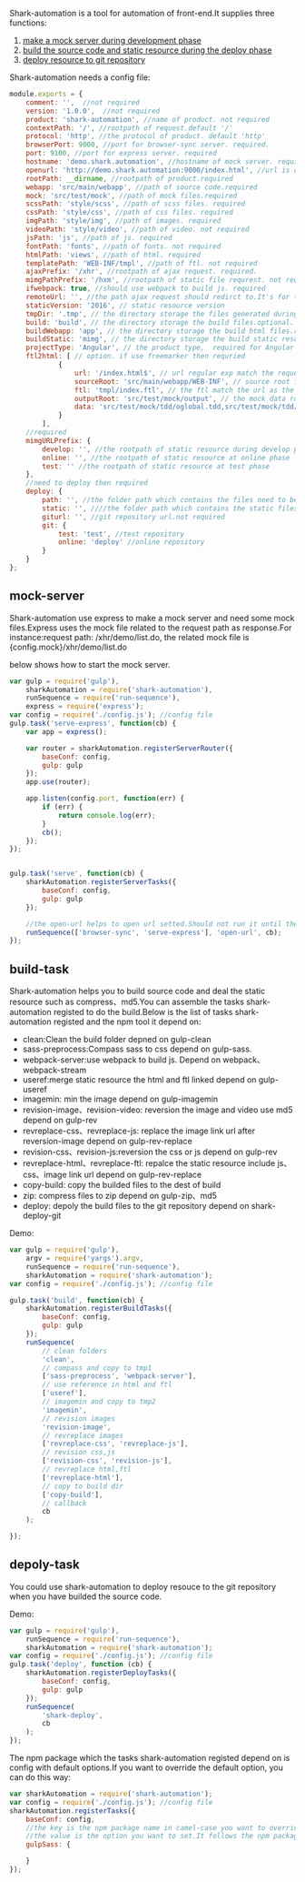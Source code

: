Shark-automation is a tool for automation of front-end.It supplies three functions:

1. [make a mock server during development phase](#mock-server)
2. [build the source code and static resource during the deploy phase](#build-task)
3. [deploy resource to git repository](#depoly-task)

Shark-automation needs a config file:

```js
module.exports = {
    comment: '',  //not required
    version: '1.0.0',  //not required
    product: 'shark-automation', //name of product. not required
    contextPath: '/', //rootpath of request.default '/'
    protocol: 'http', //the protocol of product. default 'http'
    browserPort: 9000, //port for browser-sync server. required.
    port: 9100, //port for express server. required
    hostname: 'demo.shark.automation', //hostname of mock server. required
    openurl: 'http://demo.shark.automation:9000/index.html', //url is opend automatically when the browser-sync server and express server is ready. not required
    rootPath: __dirname, //rootpath of product.required
    webapp: 'src/main/webapp', //path of source code.required
    mock: 'src/test/mock', //path of mock files.required
    scssPath: 'style/scss', //path of scss files. required
    cssPath: 'style/css', //path of css files. required
    imgPath: 'style/img', //path of images. required
    videoPath: 'style/video', //path of video. not required
    jsPath: 'js', //path of js. required
    fontPath: 'fonts', //path of fonts. not required
    htmlPath: 'views', //path of html. required
    templatePath: 'WEB-INF/tmpl', //path of ftl. not required
    ajaxPrefix: '/xhr', //rootpath of ajax request. required.
    mimgPathPrefix: '/hxm', //rootpath of static file requrest. not required.
    ifwebpack: true, //should use webpack to build js. required
    remoteUrl: '', //the path ajax request should redirct to.It's for testing interface.not required
    staticVersion: '2016', // static resource version
    tmpDir: '.tmp', // the directory storage the files generated during build phase.optional. default .tmp
    build: 'build', // the directory storage the build files.optional. default build
    buildWebapp: 'app', // the directory storage the build html files.related to build directory.optional.default app.
    buildStatic: 'mimg', // the directory storage the build static resource files.related to build directory.optional.default mimg.
    projectType: 'Angular', // the product type,  required for Angular product.
    ftl2html: [ // option. if use freemarker then requried
            {
                url: '/index.html$', // url regular exp match the request url.
                sourceRoot: 'src/main/webapp/WEB-INF', // source root for ftl.
                ftl: 'tmpl/index.ftl', // the ftl match the url as the response
                outputRoot: 'src/test/mock/output', // the mock data root path.
                data: 'src/test/mock/tdd/oglobal.tdd,src/test/mock/tdd/index.tdd' // the mock data for the ftl template
            }
        ],
    //required
    mimgURLPrefix: {
        develop: '', //the rootpath of static resource during develop phase
        online: '', //the rootpath of static resource at online phase
        test: '' //the rootpath of static resource at test phase
    },
    //need to deploy then required
    deploy: {
        path: '', //the folder path which contains the files need to be pushed to the repository
        static: '', ////the folder path which contains the static files need to be pushed to the repository
        giturl: '', //git repository url.not required
        git: {
            test: 'test', //test repository 
            online: 'deploy' //online repository
        }
    }
};
```

## mock-server

Shark-automation use express to make a mock server and need some mock files.Express uses the mock file related to the request
path as response.For instance:request path: /xhr/demo/list.do, the related mock file is {config.mock}/xhr/demo/list.do

below shows how to start the mock server.

```js
var gulp = require('gulp'),
    sharkAutomation = require('shark-automation'),
    runSequence = require('run-sequence'),
    express = require('express');
var config = require('./config.js'); //config file
gulp.task('serve-express', function(cb) {
    var app = express();

    var router = sharkAutomation.registerServerRouter({
        baseConf: config,
        gulp: gulp
    });
    app.use(router);

    app.listen(config.port, function(err) {
        if (err) {
            return console.log(err);
        }
        cb();
    });
});


gulp.task('serve', function(cb) {
    sharkAutomation.registerServerTasks({
        baseConf: config,
        gulp: gulp
    });

    //the open-url helps to open url setted.Should not run it until the server is ready.
    runSequence(['browser-sync', 'serve-express'], 'open-url', cb);
});
```

## build-task

Shark-automation helps you to build source code and deal the static resource such as compress、md5.You can assemble the tasks
shark-automation registed to do the build.Below is the list of tasks shark-automation registed and the npm tool it
depend on:

- clean:Clean the build folder depned on gulp-clean
- sass-preprocess:Compass sass to css depend on gulp-sass.
- webpack-server:use webpack to build js. Depend on webpack、webpack-stream
- useref:merge static resource the html and ftl linked depend on gulp-useref
- imagemin: min the image depend on gulp-imagemin
- revision-image、revision-video: reversion the image and video use md5 depend on gulp-rev
- revreplace-css、revreplace-js: replace the image link url after reversion-image depend on gulp-rev-replace
- revision-css、revision-js:reversion the css or js depend on gulp-rev
- revreplace-html、revreplace-ftl: repalce the static resource include js、css、image link url depend on gulp-rev-replace
- copy-build: copy the builded files to the dest of build
- zip: compress files to zip depend on gulp-zip、md5
- deploy: depoly the build files to the git repository depend on shark-deploy-git

Demo:

```js
var gulp = require('gulp'),
    argv = require('yargs').argv,
    runSequence = require('run-sequence'),
    sharkAutomation = require('shark-automation');
var config = require('./config.js'); //config file

gulp.task('build', function(cb) {
    sharkAutomation.registerBuildTasks({
        baseConf: config,
        gulp: gulp
    });
    runSequence(
        // clean folders
        'clean',
        // compass and copy to tmp1
        ['sass-preprocess', 'webpack-server'],
        // use reference in html and ftl
        ['useref'],
        // imagemin and copy to tmp2 
        'imagemin', 
        // revision images 
        'revision-image',
        // revreplace images
        ['revreplace-css', 'revreplace-js'],
        // revision css,js
        ['revision-css', 'revision-js'],
        // revreplace html,ftl
        ['revreplace-html'],
        // copy to build dir
        ['copy-build'],
        // callback
        cb
    );

});
```

## depoly-task

You could use shark-automation to deploy resouce to the git repository when you have builded the source code.

Demo:

```js
var gulp = require('gulp'),
    runSequence = require('run-sequence'),
    sharkAutomation = require('shark-automation');
var config = require('./config.js'); //config file
gulp.task('deploy', function (cb) {
    sharkAutomation.registerDeployTasks({
        baseConf: config,
        gulp: gulp
    });
    runSequence(
        'shark-deploy',
        cb
    );
});
```
The npm package which the tasks shark-automation registed depend on is config with default options.If you want to override the
default option, you can do this way:

```js
var sharkAutomation = require('shark-automation');
var config = require('./config.js'); //config file
sharkAutomation.registerTasks({
    baseConf: config,
    //the key is the npm package name in camel-case you want to override
    //the value is the option you want to set.It follows the npm package's mode
    gulpSass: {

    }
});
```
